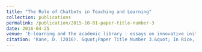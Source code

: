 ```yaml
---
title: "The Role of Chatbots in Teaching and Learning"
collection: publications
permalink: /publication/2015-10-01-paper-title-number-3
date: 2016-04-25
venue: 'E-learning and the academic library : essays on innovative initiatives'
citation: 'Kane, D. (2016). &quot;Paper Title Number 3.&quot; In Rice, S. & Gregor, M. (Eds.),  E-learning and the academic library : essays on innovative initiatives. North Carolina: McFarland'
---
```

